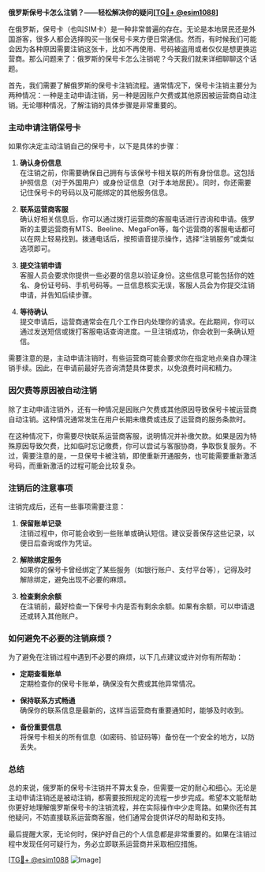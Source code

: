 **俄罗斯保号卡怎么注销？——轻松解决你的疑问[[TG💪+ @esim1088](https://t.me/s/esim1088)]**

在俄罗斯，保号卡（也叫SIM卡）是一种非常普遍的存在。无论是本地居民还是外国游客，很多人都会选择购买一张保号卡来方便日常通信。然而，有时候我们可能会因为各种原因需要注销这张卡，比如不再使用、号码被盗用或者仅仅是想更换运营商。那么问题来了：俄罗斯的保号卡怎么注销呢？今天我们就来详细聊聊这个话题。

首先，我们需要了解俄罗斯的保号卡注销流程。通常情况下，保号卡注销主要分为两种情况：一种是主动申请注销，另一种是因账户欠费或其他原因被运营商自动注销。无论哪种情况，了解注销的具体步骤是非常重要的。

### **主动申请注销保号卡**

如果你决定主动注销自己的保号卡，以下是具体的步骤：

1. **确认身份信息**  
   在注销之前，你需要确保自己拥有与该保号卡相关联的所有身份信息。这包括护照信息（对于外国用户）或身份证信息（对于本地居民）。同时，你还需要记住保号卡的号码以及可能绑定的其他服务信息。

2. **联系运营商客服**  
   确认好相关信息后，你可以通过拨打运营商的客服电话进行咨询和申请。俄罗斯的主要运营商有MTS、Beeline、MegaFon等，每个运营商的客服电话都可以在网上轻易找到。拨通电话后，按照语音提示操作，选择“注销服务”或类似选项即可。

3. **提交注销申请**  
   客服人员会要求你提供一些必要的信息以验证身份。这些信息可能包括你的姓名、身份证号码、手机号码等。一旦信息核实无误，客服人员会为你提交注销申请，并告知后续步骤。

4. **等待确认**  
   提交申请后，运营商通常会在几个工作日内处理你的请求。在此期间，你可以通过发送短信或拨打客服电话查询进度。一旦注销成功，你会收到一条确认短信。

需要注意的是，主动申请注销时，有些运营商可能会要求你在指定地点亲自办理注销手续。因此，在申请前最好先咨询清楚具体要求，以免浪费时间和精力。

### **因欠费等原因被自动注销**

除了主动申请注销外，还有一种情况是因账户欠费或其他原因导致保号卡被运营商自动注销。这种情况通常发生在用户长期未缴费或违反了运营商的服务条款时。

在这种情况下，你需要尽快联系运营商客服，说明情况并补缴欠款。如果是因为特殊原因导致欠费，比如临时忘记缴费，你可以尝试与客服协商，争取恢复服务。不过，需要注意的是，一旦保号卡被注销，即使重新开通服务，也可能需要重新激活号码，而重新激活的过程可能会比较复杂。

### **注销后的注意事项**

注销完成后，还有一些事项需要注意：

1. **保留账单记录**  
   注销过程中，你可能会收到一些账单或确认短信。建议妥善保存这些记录，以便日后查询或作为凭证。

2. **解除绑定服务**  
   如果你的保号卡曾经绑定了某些服务（如银行账户、支付平台等），记得及时解除绑定，避免出现不必要的麻烦。

3. **检查剩余余额**  
   在注销前，最好检查一下保号卡内是否有剩余余额。如果有余额，可以申请退还或转入其他账户。

### **如何避免不必要的注销麻烦？**

为了避免在注销过程中遇到不必要的麻烦，以下几点建议或许对你有所帮助：

- **定期查看账单**  
  定期检查你的保号卡账单，确保没有欠费或其他异常情况。

- **保持联系方式畅通**  
  确保你的联系信息是最新的，这样当运营商有重要通知时，能够及时收到。

- **备份重要信息**  
  将保号卡相关的所有信息（如密码、验证码等）备份在一个安全的地方，以防丢失。

### **总结**

总的来说，俄罗斯的保号卡注销并不算太复杂，但需要一定的耐心和细心。无论是主动申请注销还是被动注销，都需要按照规定的流程一步步完成。希望本文能帮助你更好地理解俄罗斯保号卡的注销流程，并在实际操作中少走弯路。如果你还有其他疑问，不妨直接联系运营商客服，他们通常会提供详尽的帮助和支持。

最后提醒大家，无论何时，保护好自己的个人信息都是非常重要的。如果在注销过程中发现任何可疑行为，务必立即联系运营商并采取相应措施。

[[TG💪+ @esim1088](https://t.me/s/esim1088) ![Image](https://i.postimg.cc/4NQfJmqS/Snipaste-2025-05-13-00-14-12.png)]